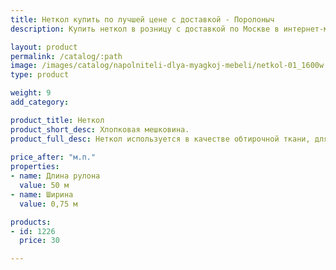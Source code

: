 ```yaml
---
title: Неткол купить по лучшей цене с доставкой - Поролоныч
description: Купить неткол в розницу с доставкой по Москве в интернет-магазине Поролоныча.

layout: product
permalink: /catalog/:path
image: /images/catalog/napolniteli-dlya-myagkoj-mebeli/netkol-01_1600w.jpg
type: product

weight: 9
add_category: 

product_title: Неткол
product_short_desc: Хлопковая мешковина.
product_full_desc: Неткол используется в качестве обтирочной ткани, для мытья и протирания поверхностей.
        
price_after: "м.п."
properties:
- name: Длина рулона
  value: 50 м
- name: Ширина
  value: 0,75 м

products:
- id: 1226
  price: 30

---
```

